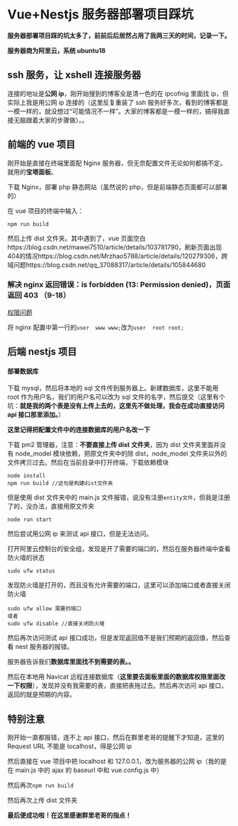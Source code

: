 # Vue+Nestjs 服务器部署项目踩坑

**服务器部署项目踩的坑太多了，前前后后居然占用了我两三天的时间，记录一下。**

**服务器商为阿里云，系统 ubuntu18**

<!--truncate-->

## ssh 服务，让 xshell 连接服务器

连接的地址是**公网 ip**，刚开始搜到的博客全是清一色的在 ipcofnig 里面找 ip，但实际上我是用公网 ip 连接的（这里反复重装了 ssh 服务好多次，看到的博客都是一模一样的，就没想过“可能情况不一样”。大家的博客都是一模一样的，搞得我直接无脑跟着大家的步骤做）。。

## 前端的 vue 项目

刚开始是直接在终端里面配 Nginx 服务器，但无奈配置文件无论如何都搞不定。就用的**宝塔面板**。

下载 Nginx，部署 php 静态网站（虽然说的 php，但是前端静态页面都可以部署的）

在 vue 项目的终端中输入：

```
npm run build
```

然后上传 dist 文件夹。其中遇到了，vue 页面空白https://blog.csdn.net/mawei7510/article/details/103781790，刷新页面出现404的情况https://blog.csdn.net/Mrzhao5788/article/details/120279306，跨域问题https://blog.csdn.net/qq_37088317/article/details/105844680

### 解决 nginx 返回错误：is forbidden (13: Permission denied)，页面返回 403 （9-18）

[权限问题](https://blog.csdn.net/lf_she/article/details/118566515)

将 nginx 配置中第一行的`user  www www;`改为`user  root root;`

## 后端 nestjs 项目

#### 部署数据库

下载 mysql，然后将本地的 sql 文件传到服务器上。新建数据库，这里不能用 root 作为用户名，我们的用户名可以改为 sql 文件的名字，然后提交（这里有个坑：**就是我的两个表是没有上传上去的，这里先不做处理，我会在成功直接访问 api 接口那里添加。**）

**这里记得把配置文件中的连接数据库的用户名改一下**

下载 pm2 管理器，注意：**不要直接上传 dist 文件夹**，因为 dist 文件夹里面并没有 node_model 模块依赖，把原文件夹中的除 dist，node_model 文件夹以外的文件拷贝过去。然后在当前目录中打开终端，下载依赖模块

```
node install
npm run build //这句是构建dist文件夹
```

但是使用 dist 文件夹中的 main.js 文件报错，说没有注册`entity文件`，但我是注册了的，没办法，直接用原文件夹

```
node run start
```

然后尝试用公网 ip 来测试 api 接口，但是无法访问。

打开阿里云控制台的安全组，发现是开了需要的端口的，然后在服务器终端中查看防火墙的状态

```
sudo ufw status
```

发现防火墙是打开的，而且没有允许需要的端口，这里可以添加端口或者直接关闭防火墙

```
sudo ufw allow 需要的端口
或者
sudo ufw disable //直接关闭防火墙
```

然后再次访问测试 api 接口成功，但是发现返回值不是我们预期的返回值，然后查看 nest 服务器的报错。

服务器告诉我们**数据库里面找不到需要的表。。**

然后在本地用 Navicat 远程连接数据库（**这里要去面板里面的数据库权限里面改一下权限**），发现并没有我需要的表，直接把表拖过去。然后再次访问 api 接口，返回的就是预期的内容。

## 特别注意

刚开始一直都报错，连不上 api 接口，然后在群里老哥的提醒下才知道，这里的 Request URL 不能是 localhost，得是公网 ip

然后直接在 vue 项目中把 localhost 和 127.0.0.1，改为服务器的公网 ip（我的是在 main.js 中的 ajax 的 baseurl 中和 vue.config.js 中）

然后再次`npm run build`

然后再次上传 dist 文件夹

**最后便成功啦！在这里感谢群里老哥的指点！**
